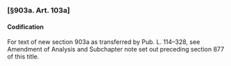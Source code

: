 ### [§903a. Art. 103a] ###

#### Codification ####

For text of new section 903a as transferred by Pub. L. 114–328, see Amendment of Analysis and Subchapter note set out preceding section 877 of this title.